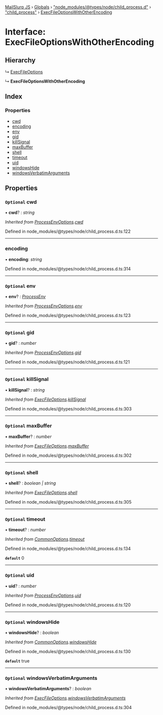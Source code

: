 [MailSlurp JS](../README.md) › [Globals](../globals.md) › ["node_modules/@types/node/child_process.d"](../modules/_node_modules__types_node_child_process_d_.md) › ["child_process"](../modules/_node_modules__types_node_child_process_d_._child_process_.md) › [ExecFileOptionsWithOtherEncoding](_node_modules__types_node_child_process_d_._child_process_.execfileoptionswithotherencoding.md)

# Interface: ExecFileOptionsWithOtherEncoding

## Hierarchy

  ↳ [ExecFileOptions](_node_modules__types_node_child_process_d_._child_process_.execfileoptions.md)

  ↳ **ExecFileOptionsWithOtherEncoding**

## Index

### Properties

* [cwd](_node_modules__types_node_child_process_d_._child_process_.execfileoptionswithotherencoding.md#optional-cwd)
* [encoding](_node_modules__types_node_child_process_d_._child_process_.execfileoptionswithotherencoding.md#encoding)
* [env](_node_modules__types_node_child_process_d_._child_process_.execfileoptionswithotherencoding.md#optional-env)
* [gid](_node_modules__types_node_child_process_d_._child_process_.execfileoptionswithotherencoding.md#optional-gid)
* [killSignal](_node_modules__types_node_child_process_d_._child_process_.execfileoptionswithotherencoding.md#optional-killsignal)
* [maxBuffer](_node_modules__types_node_child_process_d_._child_process_.execfileoptionswithotherencoding.md#optional-maxbuffer)
* [shell](_node_modules__types_node_child_process_d_._child_process_.execfileoptionswithotherencoding.md#optional-shell)
* [timeout](_node_modules__types_node_child_process_d_._child_process_.execfileoptionswithotherencoding.md#optional-timeout)
* [uid](_node_modules__types_node_child_process_d_._child_process_.execfileoptionswithotherencoding.md#optional-uid)
* [windowsHide](_node_modules__types_node_child_process_d_._child_process_.execfileoptionswithotherencoding.md#optional-windowshide)
* [windowsVerbatimArguments](_node_modules__types_node_child_process_d_._child_process_.execfileoptionswithotherencoding.md#optional-windowsverbatimarguments)

## Properties

### `Optional` cwd

• **cwd**? : *string*

*Inherited from [ProcessEnvOptions](_node_modules__types_node_child_process_d_._child_process_.processenvoptions.md).[cwd](_node_modules__types_node_child_process_d_._child_process_.processenvoptions.md#optional-cwd)*

Defined in node_modules/@types/node/child_process.d.ts:122

___

###  encoding

• **encoding**: *string*

Defined in node_modules/@types/node/child_process.d.ts:314

___

### `Optional` env

• **env**? : *[ProcessEnv](_node_modules__types_node_globals_d_.nodejs.processenv.md)*

*Inherited from [ProcessEnvOptions](_node_modules__types_node_child_process_d_._child_process_.processenvoptions.md).[env](_node_modules__types_node_child_process_d_._child_process_.processenvoptions.md#optional-env)*

Defined in node_modules/@types/node/child_process.d.ts:123

___

### `Optional` gid

• **gid**? : *number*

*Inherited from [ProcessEnvOptions](_node_modules__types_node_child_process_d_._child_process_.processenvoptions.md).[gid](_node_modules__types_node_child_process_d_._child_process_.processenvoptions.md#optional-gid)*

Defined in node_modules/@types/node/child_process.d.ts:121

___

### `Optional` killSignal

• **killSignal**? : *string*

*Inherited from [ExecFileOptions](_node_modules__types_node_child_process_d_._child_process_.execfileoptions.md).[killSignal](_node_modules__types_node_child_process_d_._child_process_.execfileoptions.md#optional-killsignal)*

Defined in node_modules/@types/node/child_process.d.ts:303

___

### `Optional` maxBuffer

• **maxBuffer**? : *number*

*Inherited from [ExecFileOptions](_node_modules__types_node_child_process_d_._child_process_.execfileoptions.md).[maxBuffer](_node_modules__types_node_child_process_d_._child_process_.execfileoptions.md#optional-maxbuffer)*

Defined in node_modules/@types/node/child_process.d.ts:302

___

### `Optional` shell

• **shell**? : *boolean | string*

*Inherited from [ExecFileOptions](_node_modules__types_node_child_process_d_._child_process_.execfileoptions.md).[shell](_node_modules__types_node_child_process_d_._child_process_.execfileoptions.md#optional-shell)*

Defined in node_modules/@types/node/child_process.d.ts:305

___

### `Optional` timeout

• **timeout**? : *number*

*Inherited from [CommonOptions](_node_modules__types_node_child_process_d_._child_process_.commonoptions.md).[timeout](_node_modules__types_node_child_process_d_._child_process_.commonoptions.md#optional-timeout)*

Defined in node_modules/@types/node/child_process.d.ts:134

**`default`** 0

___

### `Optional` uid

• **uid**? : *number*

*Inherited from [ProcessEnvOptions](_node_modules__types_node_child_process_d_._child_process_.processenvoptions.md).[uid](_node_modules__types_node_child_process_d_._child_process_.processenvoptions.md#optional-uid)*

Defined in node_modules/@types/node/child_process.d.ts:120

___

### `Optional` windowsHide

• **windowsHide**? : *boolean*

*Inherited from [CommonOptions](_node_modules__types_node_child_process_d_._child_process_.commonoptions.md).[windowsHide](_node_modules__types_node_child_process_d_._child_process_.commonoptions.md#optional-windowshide)*

Defined in node_modules/@types/node/child_process.d.ts:130

**`default`** true

___

### `Optional` windowsVerbatimArguments

• **windowsVerbatimArguments**? : *boolean*

*Inherited from [ExecFileOptions](_node_modules__types_node_child_process_d_._child_process_.execfileoptions.md).[windowsVerbatimArguments](_node_modules__types_node_child_process_d_._child_process_.execfileoptions.md#optional-windowsverbatimarguments)*

Defined in node_modules/@types/node/child_process.d.ts:304
